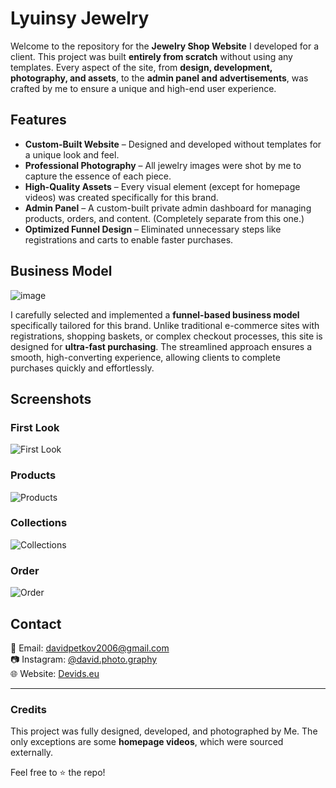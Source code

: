 # Lyuinsy Jewelry

Welcome to the repository for the **Jewelry Shop Website** I developed for a client. This project was built **entirely from scratch** without using any templates. Every aspect of the site, from **design, development, photography, and assets**, to the **admin panel and advertisements**, was crafted by me to ensure a unique and high-end user experience.

## Features

- **Custom-Built Website** – Designed and developed without templates for a unique look and feel.
- **Professional Photography** – All jewelry images were shot by me to capture the essence of each piece.
- **High-Quality Assets** – Every visual element (except for homepage videos) was created specifically for this brand.
- **Admin Panel** – A custom-built private admin dashboard for managing products, orders, and content. (Completely separate from this one.)
- **Optimized Funnel Design** – Eliminated unnecessary steps like registrations and carts to enable faster purchases.

## Business Model
![image](https://github.com/user-attachments/assets/c19b146a-96e9-4562-a697-4a7811714995)

I carefully selected and implemented a **funnel-based business model** specifically tailored for this brand. Unlike traditional e-commerce sites with registrations, shopping baskets, or complex checkout processes, this site is designed for **ultra-fast purchasing**. The streamlined approach ensures a smooth, high-converting experience, allowing clients to complete purchases quickly and effortlessly.

## Screenshots

### First Look
![First Look](https://github.com/user-attachments/assets/a9ab92fb-63f4-4b7c-a01e-faf6b5f276d5)

### Products
![Products](https://github.com/user-attachments/assets/433f3699-141c-4222-9714-28745e32ec18)

### Collections
![Collections](https://github.com/user-attachments/assets/3d6d1f2b-3a04-4f06-919b-6591522a2b08)

### Order
![Order](https://github.com/user-attachments/assets/e069c266-9975-4cbc-a8cd-4b36c7e8165b)

## Contact

📧 Email: davidpetkov2006@gmail.com  
📷 Instagram: [@david.photo.graphy](https://www.instagram.com/david.photo.graphy/)  
🌐 Website: [Devids.eu](https://devids.eu/)

---
### Credits
This project was fully designed, developed, and photographed by Me. The only exceptions are some **homepage videos**, which were sourced externally.

Feel free to ⭐ the repo!

